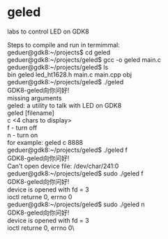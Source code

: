 # geled
labs to control LED on GDK8

Steps to compile and run in termimmal:\
geduer@gdk8:~/projects$ cd geled \
geduer@gdk8:~/projects/geled$ gcc -o geled main.c \
geduer@gdk8:~/projects/geled$ ls \
bin  geled  led_ht1628.h  main.c  main.cpp  obj \
geduer@gdk8:~/projects/geled$ ./geled \
GDK8-geled向你问好!\
missing arguments\
geled: a utility to talk with LED on GDK8\
        geled <cmd> [filename]\
        c <4 chars to display>\
        f - turn off\
        n - turn on\
for example: geled c 8888\
geduer@gdk8:~/projects/geled$ ./geled f\
GDK8-geled向你问好!\
Can't open device file: /dev/char/241:0\
geduer@gdk8:~/projects/geled$ sudo ./geled f\
GDK8-geled向你问好!\
device is opened with fd = 3\
ioctl returne 0, errno 0\
geduer@gdk8:~/projects/geled$ sudo ./geled n\
GDK8-geled向你问好!\
device is opened with fd = 3\
ioctl returne 0, errno 0\
